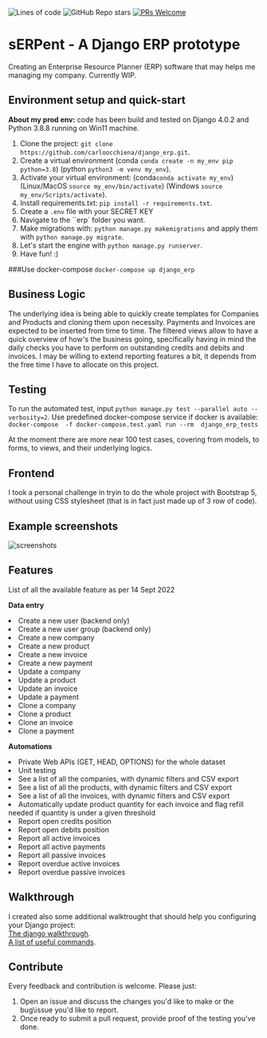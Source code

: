 ![Lines of code](https://img.shields.io/tokei/lines/github/carloocchiena/django_erp?style=plastic) ![GitHub Repo stars](https://img.shields.io/github/stars/carloocchiena/django_erp?style=social) [![PRs Welcome](https://img.shields.io/badge/PRs-welcome-brightgreen.svg?style=flat-square)](https://makeapullrequest.com)

# sERPent - A Django ERP prototype
Creating an Enterprise Resource Planner (ERP) software that may helps me managing my company. Currently WIP.

## Environment setup and quick-start

**About my prod env:** code has been build and tested on Django 4.0.2 and Python 3.8.8 running on Win11 machine.

1. Clone the project: `git clone https://github.com/carloocchiena/django_erp.git`.
2. Create a virtual environment (conda `conda create -n my_env pip python=3.8`) (python `python3 -m venv my_env`).
3. Activate your virtual environment: (conda`conda activate my_env`) (Linux/MacOS `source my_env/bin/activate`) (Windows `source my_env/Scripts/activate`).
4. Install requirements.txt: `pip install -r requirements.txt`.
5. Create a `.env` file with your SECRET KEY
6. Navigate to the ``erp` folder you want.
7. Make migrations with: `python manage.py makemigrations` and apply them with  `python manage.py migrate`.
8. Let's start the engine with `python manage.py runserver`.
9. Have fun! :)

###Use docker-compose
```docker-compose up django_erp```


## Business Logic

The underlying idea is being able to quickly create templates for Companies and Products and cloning them upon necessity.
Payments and Invoices are expected to be inserted from time to time.
The filtered views allow to have a quick overview of how's the business going, specifically having in mind the daily checks you have to perform on outstanding credits and debits and invoices. 
I may be willing to extend reporting features a bit, it depends from the free time I have to allocate on this project. 

## Testing

To run the automated test, input `python manage.py test --parallel auto --verbosity=2`.
Use predefined docker-compose service if docker is available:
```docker-compose  -f docker-compose.test.yaml run --rm  django_erp_tests```

At the moment there are more near 100 test cases, covering from models, to forms, to views, and their underlying logics.

## Frontend

I took a personal challenge in tryin to do the whole project with Bootstrap 5, without using CSS stylesheet (that is in fact just made up of 3 row of code).

## Example screenshots

![screenshots](gif.gif)

## Features

List of all the available feature as per 14 Sept 2022

<strong>Data entry</strong>
    <li>Create a new user (backend only)</li>
    <li>Create a new user group (backend only)</li>
    <li>Create a new company</li>
    <li>Create a new product</li>
    <li>Create a new invoice</li>
    <li>Create a new payment</li>
    <li>Update a company</li>
    <li>Update a product</li>
    <li>Update an invoice</li>
    <li>Update a payment</li>
    <li>Clone a company</li>
    <li>Clone a product</li>
    <li>Clone an invoice</li>
    <li>Clone a payment</li>

<strong>Automations</strong>
    <li>Private Web APIs (GET, HEAD, OPTIONS) for the whole dataset</li>
    <li>Unit testing </li>
    <li>See a list of all the companies, with dynamic filters and CSV export</li>
    <li>See a list of all the products, with dynamic filters and CSV export</li>
    <li>See a list of all the invoices, with dynamic filters and CSV export</li>
    <li>Automatically update product quantity for each invoice and flag refill needed if quantity is under a given threshold</li>
    <li>Report open credits position</li>
    <li>Report open debits position</li>
    <li>Report all active invoices </li>
    <li>Report all active payments </li>
    <li>Report all passive invoices </li>
    <li>Report overdue active invoices </li>
    <li>Report overdue passive invoices </li>

## Walkthrough
I created also some additional walktrought that should help you configuring your Django project:<br>
[The django walkthrough](django_walktrought.md).<br>
[A list of useful commands](CLI_commands.md).<br>

## Contribute
Every feedback and contribution is welcome.
Please just:
1. Open an issue and discuss the changes you'd like to make or  the bug\issue you'd like to report.<br>
2. Once ready to submit a pull request, provide proof of the testing you've done.<br>
